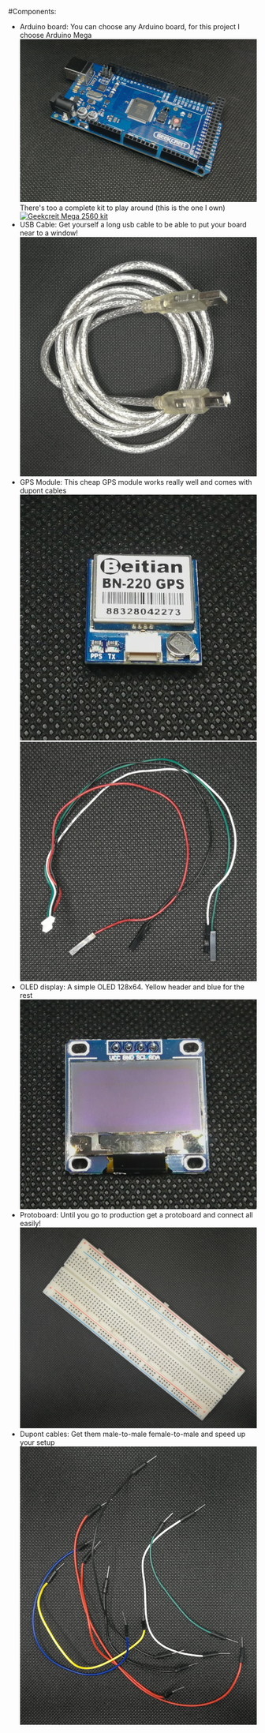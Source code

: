 #Components:

- Arduino board:
    You can choose any Arduino board, for this project I choose Arduino Mega
    [![arduino mega](etc/arduino-mega.jpg)](https://banggood.app.link/PChdp7Jqv4)
    There's too a complete kit to play around (this is the one I own)
    [![Geekcreit Mega 2560 kit](https://img.bgxcdn.com/images/oaupload/banggood/images/5C/70/d2513943-e709-4776-a6ae-9d69257ce3a8.JPG)](https://es.banggood.com/Geekcreit-Mega-2560-The-Most-Complete-Ultimate-Starter-Kits-For-Arduino-Mega2560-UNOR3-Nano-products-that-work-with-official-Arduino-boards-p-1250232.html?p=SJ1803418884201401QR&custlinkid=818301)
- USB Cable:
    Get yourself a long usb cable to be able to put your board near to a window!
    [![usb cable](etc/usb-cable.jpg)](https://s.click.aliexpress.com/e/_dZ2tEkZ)
- GPS Module:
    This cheap GPS module works really well and comes with dupont cables
    [![BN-220](etc/bn-220.jpg)](https://es.banggood.com/Beitian-Dual-BN-220-GPS-GLONASS-Antenna-Module-TTL-Level-RC-Drone-Airplane-p-1208588.html?p=SJ1803418884201401QR&custlinkid=818296)
    [![BN-220](etc/gps-cable.jpg)](https://es.banggood.com/Beitian-Dual-BN-220-GPS-GLONASS-Antenna-Module-TTL-Level-RC-Drone-Airplane-p-1208588.html?p=SJ1803418884201401QR&custlinkid=818296)
- OLED display:
    A simple OLED 128x64. Yellow header and blue for the rest
    [![OLED Display](etc/oled-front.jpg)](https://es.banggood.com/0_96-Inch-4Pin-White-IIC-I2C-OLED-Display-Module-12864-LED-p-958196.html?p=SJ1803418884201401QR&custlinkid=818298)
- Protoboard:
    Until you go to production get a protoboard and connect all easily!
    [![Protoboard](etc/protoboard.jpg)](https://s.click.aliexpress.com/e/_dW3w9vf)
- Dupont cables:
    Get them male-to-male female-to-male and speed up your setup
    [![dupont cables](etc/dupont-cable.jpg)](https://s.click.aliexpress.com/e/_d9korXT)
